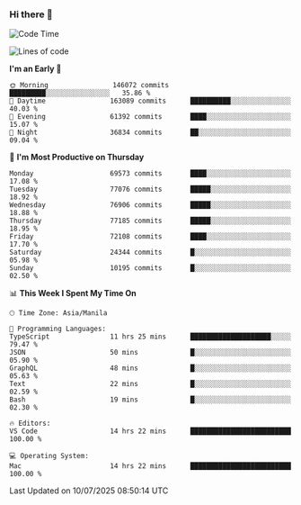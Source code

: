 ### Hi there 👋

<!--START_SECTION:waka-->
![Code Time](http://img.shields.io/badge/Code%20Time-6%2C110%20hrs%2056%20mins-blue)

![Lines of code](https://img.shields.io/badge/From%20Hello%20World%20I%27ve%20Written-141.2%20million%20lines%20of%20code-blue)

**I'm an Early 🐤** 

```text
🌞 Morning                146072 commits      █████████░░░░░░░░░░░░░░░░   35.86 % 
🌆 Daytime                163089 commits      ██████████░░░░░░░░░░░░░░░   40.03 % 
🌃 Evening                61392 commits       ████░░░░░░░░░░░░░░░░░░░░░   15.07 % 
🌙 Night                  36834 commits       ██░░░░░░░░░░░░░░░░░░░░░░░   09.04 % 
```
📅 **I'm Most Productive on Thursday** 

```text
Monday                   69573 commits       ████░░░░░░░░░░░░░░░░░░░░░   17.08 % 
Tuesday                  77076 commits       █████░░░░░░░░░░░░░░░░░░░░   18.92 % 
Wednesday                76906 commits       █████░░░░░░░░░░░░░░░░░░░░   18.88 % 
Thursday                 77185 commits       █████░░░░░░░░░░░░░░░░░░░░   18.95 % 
Friday                   72108 commits       ████░░░░░░░░░░░░░░░░░░░░░   17.70 % 
Saturday                 24344 commits       █░░░░░░░░░░░░░░░░░░░░░░░░   05.98 % 
Sunday                   10195 commits       █░░░░░░░░░░░░░░░░░░░░░░░░   02.50 % 
```


📊 **This Week I Spent My Time On** 

```text
🕑︎ Time Zone: Asia/Manila

💬 Programming Languages: 
TypeScript               11 hrs 25 mins      ████████████████████░░░░░   79.47 % 
JSON                     50 mins             █░░░░░░░░░░░░░░░░░░░░░░░░   05.90 % 
GraphQL                  48 mins             █░░░░░░░░░░░░░░░░░░░░░░░░   05.63 % 
Text                     22 mins             █░░░░░░░░░░░░░░░░░░░░░░░░   02.59 % 
Bash                     19 mins             █░░░░░░░░░░░░░░░░░░░░░░░░   02.30 % 

🔥 Editors: 
VS Code                  14 hrs 22 mins      █████████████████████████   100.00 % 

💻 Operating System: 
Mac                      14 hrs 22 mins      █████████████████████████   100.00 % 
```


 Last Updated on 10/07/2025 08:50:14 UTC
<!--END_SECTION:waka-->


<!--
**rad182/rad182** is a ✨ _special_ ✨ repository because its `README.md` (this file) appears on your GitHub profile.

Here are some ideas to get you started:

- 🔭 I’m currently working on ...
- 🌱 I’m currently learning ...
- 👯 I’m looking to collaborate on ...
- 🤔 I’m looking for help with ...
- 💬 Ask me about ...
- 📫 How to reach me: ...
- 😄 Pronouns: ...
- ⚡ Fun fact: ...
-->
